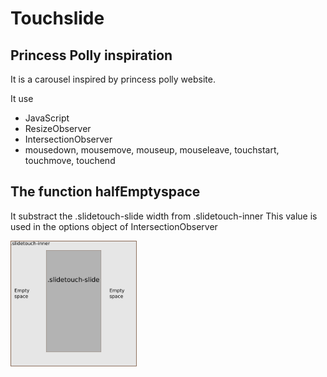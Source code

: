 # Touchslide 
## Princess Polly inspiration

It is a carousel inspired by princess polly website.

It use
* JavaScript
* ResizeObserver
* IntersectionObserver
* mousedown, mousemove, mouseup, mouseleave, touchstart, touchmove, touchend

## The function halfEmptyspace
It substract the .slidetouch-slide width from .slidetouch-inner
This value is used in the options object of IntersectionObserver

<!-- ![hint of the empty space](./images/slidetouch-emptyspace-understand.png) -->
<img src="./images/slidetouch-emptyspace-understand.png" width="40%">

